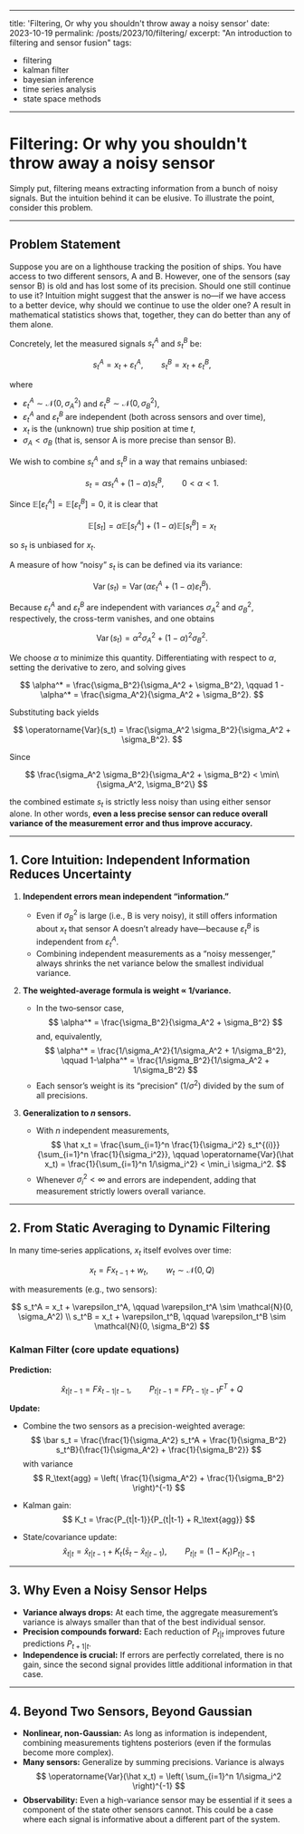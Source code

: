 
---
title: 'Filtering, Or why you shouldn't throw away a noisy sensor'
date: 2023-10-19
permalink: /posts/2023/10/filtering/
excerpt: "An introduction to filtering and sensor fusion"
tags:
  - filtering
  - kalman filter
  - bayesian inference
  - time series analysis
  - state space methods
---

# Filtering: Or why you shouldn't throw away a noisy sensor

Simply put, filtering means extracting information from a bunch of noisy signals. But the intuition behind it can be elusive. To illustrate the point, consider this problem.

---

## Problem Statement

Suppose you are on a lighthouse tracking the position of ships. You have access to two different sensors, A and B. However, one of the sensors (say sensor B) is old and has lost some of its precision. Should one still continue to use it? Intuition might suggest that the answer is no—if we have access to a better device, why should we continue to use the older one? A result in mathematical statistics shows that, together, they can do better than any of them alone.

Concretely, let the measured signals $s_t^A$ and $s_t^B$ be:

$$
s_t^A = x_t + \varepsilon_t^A, \qquad s_t^B = x_t + \varepsilon_t^B,
$$

where

- $\varepsilon_t^A \sim \mathcal{N}(0, \sigma_A^2)$ and $\varepsilon_t^B \sim \mathcal{N}(0, \sigma_B^2)$,
- $\varepsilon_t^A$ and $\varepsilon_t^B$ are independent (both across sensors and over time),
- $x_t$ is the (unknown) true ship position at time $t$,
- $\sigma_A < \sigma_B$ (that is, sensor A is more precise than sensor B).

We wish to combine $s_t^A$ and $s_t^B$ in a way that remains unbiased:

$$
s_t = \alpha s_t^A + (1-\alpha) s_t^B, \qquad 0 < \alpha < 1.
$$

Since $\mathbb{E}[\varepsilon_t^A] = \mathbb{E}[\varepsilon_t^B] = 0$, it is clear that

$$
\mathbb{E}[s_t] = \alpha \mathbb{E}[s_t^A] + (1-\alpha) \mathbb{E}[s_t^B] = x_t
$$

so $s_t$ is unbiased for $x_t$.

A measure of how “noisy” $s_t$ is can be defined via its variance:

$$
\operatorname{Var}(s_t) = \operatorname{Var}(\alpha \varepsilon_t^A + (1-\alpha) \varepsilon_t^B).
$$

Because $\varepsilon_t^A$ and $\varepsilon_t^B$ are independent with variances $\sigma_A^2$ and $\sigma_B^2$, respectively, the cross-term vanishes, and one obtains

$$
\operatorname{Var}(s_t) = \alpha^2 \sigma_A^2 + (1-\alpha)^2 \sigma_B^2.
$$

We choose $\alpha$ to minimize this quantity. Differentiating with respect to $\alpha$, setting the derivative to zero, and solving gives

$$
\alpha^* = \frac{\sigma_B^2}{\sigma_A^2 + \sigma_B^2}, \qquad 1 - \alpha^* = \frac{\sigma_A^2}{\sigma_A^2 + \sigma_B^2}.
$$

Substituting back yields

$$
\operatorname{Var}(s_t) = \frac{\sigma_A^2 \sigma_B^2}{\sigma_A^2 + \sigma_B^2}.
$$

Since

$$
\frac{\sigma_A^2 \sigma_B^2}{\sigma_A^2 + \sigma_B^2} < \min\{\sigma_A^2, \sigma_B^2\}
$$

the combined estimate $s_t$ is strictly less noisy than using either sensor alone. In other words, **even a less precise sensor can reduce overall variance of the measurement error and thus improve accuracy.**

---

## 1. Core Intuition: Independent Information Reduces Uncertainty

1. **Independent errors mean independent “information.”**
    - Even if $\sigma_B^2$ is large (i.e., B is very noisy), it still offers information about $x_t$ that sensor A doesn’t already have—because $\varepsilon_t^B$ is independent from $\varepsilon_t^A$.
    - Combining independent measurements as a “noisy messenger,” always shrinks the net variance below the smallest individual variance.

2. **The weighted‐average formula is weight ∝ 1/variance.**
    - In the two‐sensor case,
    $$
    \alpha^* = \frac{\sigma_B^2}{\sigma_A^2 + \sigma_B^2}
    $$
    and, equivalently,
    $$
    \alpha^* = \frac{1/\sigma_A^2}{1/\sigma_A^2 + 1/\sigma_B^2}, \qquad 1-\alpha^* = \frac{1/\sigma_B^2}{1/\sigma_A^2 + 1/\sigma_B^2}
    $$
    - Each sensor’s weight is its “precision” ($1/\sigma^2$) divided by the sum of all precisions.

3. **Generalization to $n$ sensors.**
    - With $n$ independent measurements,
    $$
    \hat x_t = \frac{\sum_{i=1}^n \frac{1}{\sigma_i^2} s_t^{(i)}}{\sum_{i=1}^n \frac{1}{\sigma_i^2}}, \qquad
    \operatorname{Var}(\hat x_t) = \frac{1}{\sum_{i=1}^n 1/\sigma_i^2} < \min_i \sigma_i^2.
    $$
    - Whenever $\sigma_i^2 < \infty$ and errors are independent, adding that measurement strictly lowers overall variance.

---

## 2. From Static Averaging to Dynamic Filtering

In many time‐series applications, $x_t$ itself evolves over time:

$$
x_t = F x_{t-1} + w_t, \qquad w_t \sim \mathcal{N}(0, Q)
$$

with measurements (e.g., two sensors):

$$
s_t^A = x_t + \varepsilon_t^A, \qquad \varepsilon_t^A \sim \mathcal{N}(0, \sigma_A^2) \\
s_t^B = x_t + \varepsilon_t^B, \qquad \varepsilon_t^B \sim \mathcal{N}(0, \sigma_B^2)
$$

### **Kalman Filter** (core update equations)

**Prediction:**

$$
\hat x_{t|t-1} = F \hat x_{t-1|t-1}, \qquad P_{t|t-1} = F P_{t-1|t-1} F^T + Q
$$

**Update:**

- Combine the two sensors as a precision-weighted average:
$$
\bar s_t = \frac{\frac{1}{\sigma_A^2} s_t^A + \frac{1}{\sigma_B^2} s_t^B}{\frac{1}{\sigma_A^2} + \frac{1}{\sigma_B^2}}
$$
with variance
$$
R_\text{agg} = \left( \frac{1}{\sigma_A^2} + \frac{1}{\sigma_B^2} \right)^{-1}
$$

- Kalman gain:
$$
K_t = \frac{P_{t|t-1}}{P_{t|t-1} + R_\text{agg}}
$$
- State/covariance update:
$$
\hat x_{t|t} = \hat x_{t|t-1} + K_t (\bar s_t - \hat x_{t|t-1}), \qquad P_{t|t} = (1 - K_t) P_{t|t-1}
$$
---

## 3. Why Even a Noisy Sensor Helps

- **Variance always drops:** At each time, the aggregate measurement’s variance is always smaller than that of the best individual sensor.
- **Precision compounds forward:** Each reduction of $P_{t|t}$ improves future predictions $P_{t+1|t}$.
- **Independence is crucial:** If errors are perfectly correlated, there is no gain, since the second signal provides little additional information in that case.

---

## 4. Beyond Two Sensors, Beyond Gaussian

- **Nonlinear, non-Gaussian:** As long as information is independent, combining measurements tightens posteriors (even if the formulas become more complex).
- **Many sensors:** Generalize by summing precisions. Variance is always
    $$
    \operatorname{Var}(\hat x_t) = \left( \sum_{i=1}^n 1/\sigma_i^2 \right)^{-1}
    $$
- **Observability:** Even a high-variance sensor may be essential if it sees a component of the state other sensors cannot. This could be a case where each signal is informative about a different part of the system.


